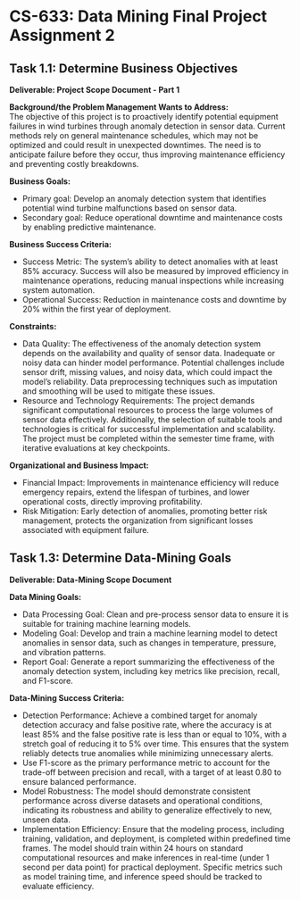 # CS-633: Data Mining Final Project Assignment 2

## Task 1.1: Determine Business Objectives

**Deliverable: Project Scope Document \- Part 1**

**Background/the Problem Management Wants to Address:**  
The objective of this project is to proactively identify potential equipment failures in wind turbines through anomaly detection in sensor data. Current methods rely on general maintenance schedules, which may not be optimized and could result in unexpected downtimes. The need is to anticipate failure before they occur, thus improving maintenance efficiency and preventing costly breakdowns.

**Business Goals:**

* Primary goal: Develop an anomaly detection system that identifies potential wind turbine malfunctions based on sensor data.  
* Secondary goal: Reduce operational downtime and maintenance costs by enabling predictive maintenance.


**Business Success Criteria:**

* Success Metric: The system’s ability to detect anomalies with at least 85% accuracy. Success will also be measured by improved efficiency in maintenance operations, reducing manual inspections while increasing system automation.  
* Operational Success: Reduction in maintenance costs and downtime by 20% within the first year of deployment.


**Constraints:**

* Data Quality: The effectiveness of the anomaly detection system depends on the availability and quality of sensor data. Inadequate or noisy data can hinder model performance. Potential challenges include sensor drift, missing values, and noisy data, which could impact the model’s reliability. Data preprocessing techniques such as imputation and smoothing will be used to mitigate these issues.   
* Resource and Technology Requirements: The project demands significant computational resources to process the large volumes of sensor data effectively. Additionally, the selection of suitable tools and technologies is critical for successful implementation and scalability. The project must be completed within the semester time frame, with iterative evaluations at key checkpoints.  

**Organizational and Business Impact:**

* Financial Impact: Improvements in maintenance efficiency will reduce emergency repairs, extend the lifespan of turbines, and lower operational costs, directly improving profitability.  
* Risk Mitigation: Early detection of anomalies, promoting better risk management, protects the organization from significant losses associated with equipment failure.

## Task 1.3: Determine Data-Mining Goals

**Deliverable: Data-Mining Scope Document**

**Data Mining Goals:**

* Data Processing Goal: Clean and pre-process sensor data to ensure it is suitable for training machine learning models.  
* Modeling Goal: Develop and train a machine learning model to detect anomalies in sensor data, such as changes in temperature, pressure, and vibration patterns.  
* Report Goal: Generate a report summarizing the effectiveness of the anomaly detection system, including key metrics like precision, recall, and F1-score.

**Data-Mining Success Criteria:**

* Detection Performance: Achieve a combined target for anomaly detection accuracy and false positive rate, where the accuracy is at least 85% and the false positive rate is less than or equal to 10%, with a stretch goal of reducing it to 5% over time. This ensures that the system reliably detects true anomalies while minimizing unnecessary alerts.  
* Use F1-score as the primary performance metric to account for the trade-off between precision and recall, with a target of at least 0.80 to ensure balanced performance.  
* Model Robustness: The model should demonstrate consistent performance across diverse datasets and operational conditions, indicating its robustness and ability to generalize effectively to new, unseen data.  
* Implementation Efficiency: Ensure that the modeling process, including training, validation, and deployment, is completed within predefined time frames. The model should train within 24 hours on standard computational resources and make inferences in real-time (under 1 second per data point) for practical deployment. Specific metrics such as model training time, and inference speed should be tracked to evaluate efficiency.